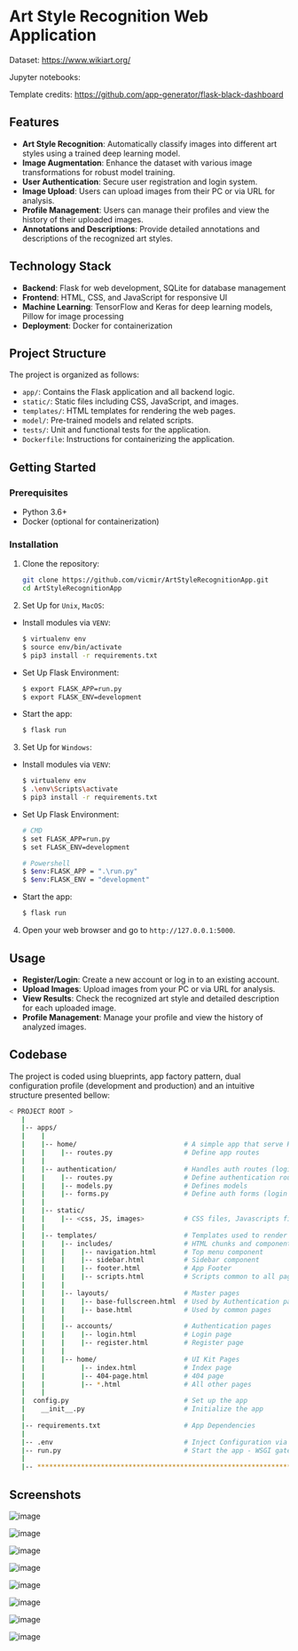 # Art Style Recognition Web Application

Dataset: https://www.wikiart.org/

Jupyter notebooks:

Template credits: https://github.com/app-generator/flask-black-dashboard

## Features

- **Art Style Recognition**: Automatically classify images into different art styles using a trained deep learning model.
- **Image Augmentation**: Enhance the dataset with various image transformations for robust model training.
- **User Authentication**: Secure user registration and login system.
- **Image Upload**: Users can upload images from their PC or via URL for analysis.
- **Profile Management**: Users can manage their profiles and view the history of their uploaded images.
- **Annotations and Descriptions**: Provide detailed annotations and descriptions of the recognized art styles.

## Technology Stack

- **Backend**: Flask for web development, SQLite for database management
- **Frontend**: HTML, CSS, and JavaScript for responsive UI
- **Machine Learning**: TensorFlow and Keras for deep learning models, Pillow for image processing
- **Deployment**: Docker for containerization

## Project Structure

The project is organized as follows:
- `app/`: Contains the Flask application and all backend logic.
- `static/`: Static files including CSS, JavaScript, and images.
- `templates/`: HTML templates for rendering the web pages.
- `model/`: Pre-trained models and related scripts.
- `tests/`: Unit and functional tests for the application.
- `Dockerfile`: Instructions for containerizing the application.

## Getting Started

### Prerequisites

- Python 3.6+
- Docker (optional for containerization)

### Installation

1. Clone the repository:

    ```sh
    git clone https://github.com/vicmir/ArtStyleRecognitionApp.git
    cd ArtStyleRecognitionApp
    ```

2. Set Up for `Unix`, `MacOS`:

- Install modules via `VENV`:

   ```sh
   $ virtualenv env
   $ source env/bin/activate
   $ pip3 install -r requirements.txt
   ```

- Set Up Flask Environment:

   ```sh
   $ export FLASK_APP=run.py
   $ export FLASK_ENV=development
   ```

- Start the app:

   ```sh
   $ flask run
   ```
   
3. Set Up for `Windows`:

- Install modules via `VENV`:

   ```sh
   $ virtualenv env
   $ .\env\Scripts\activate
   $ pip3 install -r requirements.txt
   ```

- Set Up Flask Environment:

   ```sh
   # CMD
   $ set FLASK_APP=run.py
   $ set FLASK_ENV=development
   
   # Powershell
   $ $env:FLASK_APP = ".\run.py"
   $ $env:FLASK_ENV = "development"
   ```

- Start the app:

   ```sh
   $ flask run
   ```

4. Open your web browser and go to `http://127.0.0.1:5000`.

## Usage

- **Register/Login**: Create a new account or log in to an existing account.
- **Upload Images**: Upload images from your PC or via URL for analysis.
- **View Results**: Check the recognized art style and detailed description for each uploaded image.
- **Profile Management**: Manage your profile and view the history of analyzed images.

## Codebase

The project is coded using blueprints, app factory pattern, dual configuration profile (development and production) and an intuitive structure presented bellow:

```bash
< PROJECT ROOT >
   |
   |-- apps/
   |    |
   |    |-- home/                           # A simple app that serve HTML files
   |    |    |-- routes.py                  # Define app routes
   |    |
   |    |-- authentication/                 # Handles auth routes (login and register)
   |    |    |-- routes.py                  # Define authentication routes  
   |    |    |-- models.py                  # Defines models  
   |    |    |-- forms.py                   # Define auth forms (login and register) 
   |    |
   |    |-- static/
   |    |    |-- <css, JS, images>          # CSS files, Javascripts files
   |    |
   |    |-- templates/                      # Templates used to render pages
   |    |    |-- includes/                  # HTML chunks and components
   |    |    |    |-- navigation.html       # Top menu component
   |    |    |    |-- sidebar.html          # Sidebar component
   |    |    |    |-- footer.html           # App Footer
   |    |    |    |-- scripts.html          # Scripts common to all pages
   |    |    |
   |    |    |-- layouts/                   # Master pages
   |    |    |    |-- base-fullscreen.html  # Used by Authentication pages
   |    |    |    |-- base.html             # Used by common pages
   |    |    |
   |    |    |-- accounts/                  # Authentication pages
   |    |    |    |-- login.html            # Login page
   |    |    |    |-- register.html         # Register page
   |    |    |
   |    |    |-- home/                      # UI Kit Pages
   |    |         |-- index.html            # Index page
   |    |         |-- 404-page.html         # 404 page
   |    |         |-- *.html                # All other pages
   |    |    
   |  config.py                             # Set up the app
   |    __init__.py                         # Initialize the app
   |
   |-- requirements.txt                     # App Dependencies
   |
   |-- .env                                 # Inject Configuration via Environment
   |-- run.py                               # Start the app - WSGI gateway
   |
   |-- ************************************************************************
```

## Screenshots

![image](https://github.com/vicmir/ArtStyleRecognitionApp/assets/79836020/11d09e06-7d7a-482b-9acc-dd0b2dc6cc56)

![image](https://github.com/vicmir/ArtStyleRecognitionApp/assets/79836020/96149290-db4e-4a84-937e-80a2dbcb0fd9)

![image](https://github.com/vicmir/ArtStyleRecognitionApp/assets/79836020/210e3650-69f0-435a-bbb7-963e1142b038)

![image](https://github.com/vicmir/ArtStyleRecognitionApp/assets/79836020/6f541b56-f6e8-46f6-b2a4-6b5134014181)

![image](https://github.com/vicmir/ArtStyleRecognitionApp/assets/79836020/e8b521ef-b0c4-4ab8-974f-f06c7c29e289)

![image](https://github.com/vicmir/ArtStyleRecognitionApp/assets/79836020/48978025-9107-4555-9b81-844630573f34)

![image](https://github.com/vicmir/ArtStyleRecognitionApp/assets/79836020/3605b0f1-35c8-4d43-a4df-989c1831e539)

![image](https://github.com/vicmir/ArtStyleRecognitionApp/assets/79836020/2be08500-5f0b-4287-9f15-ec876db18fba)
